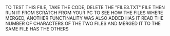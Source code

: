 TO TEST THIS FILE, TAKE THE CODE, DELETE THE "FILE3.TXT" FILE THEN RUN IT FROM SCRATCH FROM YOUR PC TO SEE HOW THE FILES WHERE MERGED, ANOTHER FUNCTINALITY WAS ALSO ADDED HAS IT READ THE NUMBER OF CHARACTERS OF THE TWO FILES AND MERGED IT TO THE SAME FILE HAS THE OTHERS  
